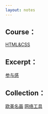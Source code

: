 ```yaml
---
layout: notes
---
```


## Course：

[HTML&CSS](/note/HTML&CSS)

## Excerpt：

[参与感](/note/参与感)

## Collection：

[欧美名画](/note/欧美名画) [网络工具](/note/网络工具)
